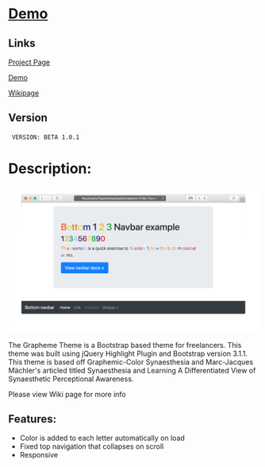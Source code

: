 # [Demo](https://htmlpreview.github.io/?https://github.com/CarlosVegaMe/Grapheme-HTML-Theme/blob/master/index.html)

## Links

[Project Page](https://carlosvegame.github.io/Grapheme-HTML-Theme/)

[Demo](https://htmlpreview.github.io/?https://github.com/CarlosVegaMe/Grapheme-HTML-Theme/blob/master/index.html)

[Wikipage](https://github.com/CarlosVegaMe/Grapheme-HTML-Theme/wiki)

## Version

     VERSION: BETA 1.0.1

# Description:
![](img1.png)

The Grapheme Theme is a Bootstrap based theme for freelancers. This theme was built using jQuery Highlight Plugin and Bootstrap version 3.1.1. This theme is based off Graphemic-Color Synaesthesia and Marc-Jacques Mächler's articled titled Synaesthesia and Learning A Differentiated View of Synaesthetic Perceptional Awareness.

Please view Wiki page for more info 

## Features:

- Color is added to each letter automatically on load
- Fixed top navigation that collapses on scroll
- Responsive
